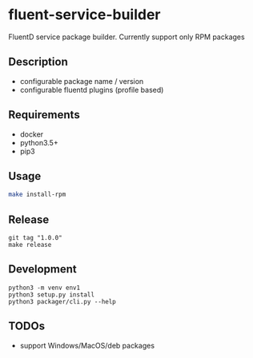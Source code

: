 # fluent-service-builder

FluentD service package builder. Currently support only RPM packages

## Description

- configurable package name / version
- configurable fluentd plugins (profile based)

## Requirements

- docker
- python3.5+
- pip3

## Usage

```bash
make install-rpm
```

## Release

```
git tag "1.0.0"
make release
```

## Development

```
python3 -m venv env1
python3 setup.py install
python3 packager/cli.py --help
```

## TODOs
- support Windows/MacOS/deb packages
